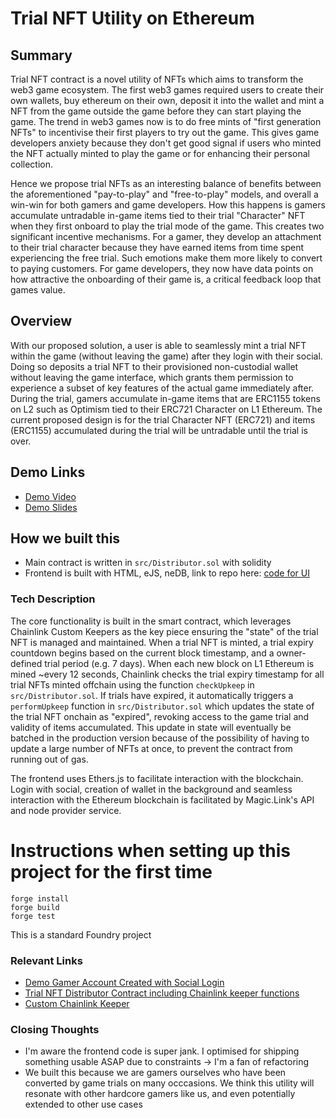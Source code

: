 # Trial NFT Utility on Ethereum

## Summary
Trial NFT contract is a novel utility of NFTs which aims to transform the web3 game ecosystem. The first web3 games required users to create their own wallets, buy ethereum on their own, deposit it into the wallet and mint a NFT from the game outside the game before they can start playing the game. The trend in web3 games now is to do free mints of "first generation NFTs" to incentivise their first players to try out the game. This gives game developers anxiety because they don't get good signal if users who minted the NFT actually minted to play the game or for enhancing their personal collection. 

Hence we propose trial NFTs as an interesting balance of benefits between the aforementioned "pay-to-play" and "free-to-play" models, and overall a win-win for both gamers and game developers. How this happens is gamers accumulate untradable in-game items tied to their trial "Character" NFT when they first onboard to play the trial mode of the game. This creates two significant incentive mechanisms. For a gamer, they develop an attachment to their trial character because they have earned items from time spent experiencing the free trial. Such emotions make them more likely to convert to paying customers. For game developers, they now have data points on how attractive the onboarding of their game is, a critical feedback loop that games value. 

## Overview
With our proposed solution, a user is able to seamlessly mint a trial NFT within the game (without leaving the game) after they login with their social. Doing so deposits a trial NFT to their provisioned non-custodial wallet without leaving the game interface, which grants them permission to experience a subset of key features of the actual game immediately after. During the trial, gamers accumulate in-game items that are ERC1155 tokens on L2 such as Optimism tied to their ERC721 Character on L1 Ethereum. The current proposed design is for the trial Character NFT (ERC721) and items (ERC1155) accumulated during the trial will be untradable until the trial is over. 

## Demo Links
* [Demo Video](https://www.loom.com/share/c483a9cd47fb424fa3abeb3667a1b999)
* [Demo Slides](https://docs.google.com/presentation/d/1xdhSzu3IvSJyWYuO4-tZhemz6vdH4HFUsvIN5w9DxSk/edit?usp=sharing)

## How we built this
* Main contract is written in `src/Distributor.sol` with solidity
* Frontend is built with HTML, eJS, neDB, link to repo here: [code for UI](https://github.com/Alt-Carbon-Labs/trial-nft-ui)

### Tech Description
The core functionality is built in the smart contract, which leverages Chainlink Custom Keepers as the key piece ensuring the "state" of the trial NFT is managed and maintained. When a trial NFT is minted, a trial expiry countdown begins based on the current block timestamp, and a owner-defined trial period (e.g. 7 days). When each new block on L1 Ethereum is mined ~every 12 seconds, Chainlink checks the trial expiry timestamp for all trial NFTs minted offchain using the function `checkUpkeep` in `src/Distributor.sol`. If trials have expired, it automatically triggers a `performUpkeep` function in `src/Distributor.sol` which updates the state of the trial NFT onchain as "expired", revoking access to the game trial and validity of items accumulated. This update in state will eventually be batched in the production version because of the possibility of having to update a large number of NFTs at once, to prevent the contract from running out of gas.

The frontend uses Ethers.js to facilitate interaction with the blockchain. Login with social, creation of wallet in the background and seamless interaction with the Ethereum blockchain is facilitated by Magic.Link's API and node provider service. 

# Instructions when setting up this project for the first time
```shell
forge install
forge build
forge test
```
This is a standard Foundry project

### Relevant Links
* [Demo Gamer Account Created with Social Login](https://goerli.etherscan.io/address/0xd6529d30e9eb83c09aedc3cb7636ec83909017ab)
* [Trial NFT Distributor Contract including Chainlink keeper functions](https://goerli.etherscan.io/address/0x4d08574fe6babf4e40929de324d2d7c065bb95ac#internaltx)
* [Custom Chainlink Keeper](https://automation.chain.link/goerli/34183205944246421736158067511315908412372819349760798217931501480994131518906)

### Closing Thoughts
* I'm aware the frontend code is super jank. I optimised for shipping something usable ASAP due to constraints -> I'm a fan of refactoring
* We built this because we are gamers ourselves who have been converted by game trials on many occcasions. We think this utility will resonate with other hardcore gamers like us, and even potentially extended to other use cases
